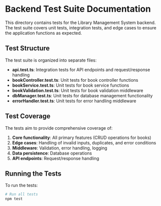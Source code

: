 # Backend Test Suite Documentation

This directory contains tests for the Library Management System backend. The test suite covers unit tests, integration tests, and edge cases to ensure the application functions as expected.

## Test Structure

The test suite is organized into separate files:

- **api.test.ts**: Integration tests for API endpoints and request/response handling
- **bookController.test.ts**: Unit tests for book controller functions
- **bookService.test.ts**: Unit tests for book service functions
- **bookValidation.test.ts**: Unit tests for book validation middleware
- **dbManager.test.ts**: Unit tests for database management functionality
- **errorHandler.test.ts**: Unit tests for error handling middleware

## Test Coverage

The tests aim to provide comprehensive coverage of:

1. **Core functionality**: All primary features (CRUD operations for books)
2. **Edge cases**: Handling of invalid inputs, duplicates, and error conditions
3. **Middleware**: Validation, error handling, logging
4. **Data persistence**: Database operations
5. **API endpoints**: Request/response handling


## Running the Tests

To run the tests:

```bash
# Run all tests
npm test
```

